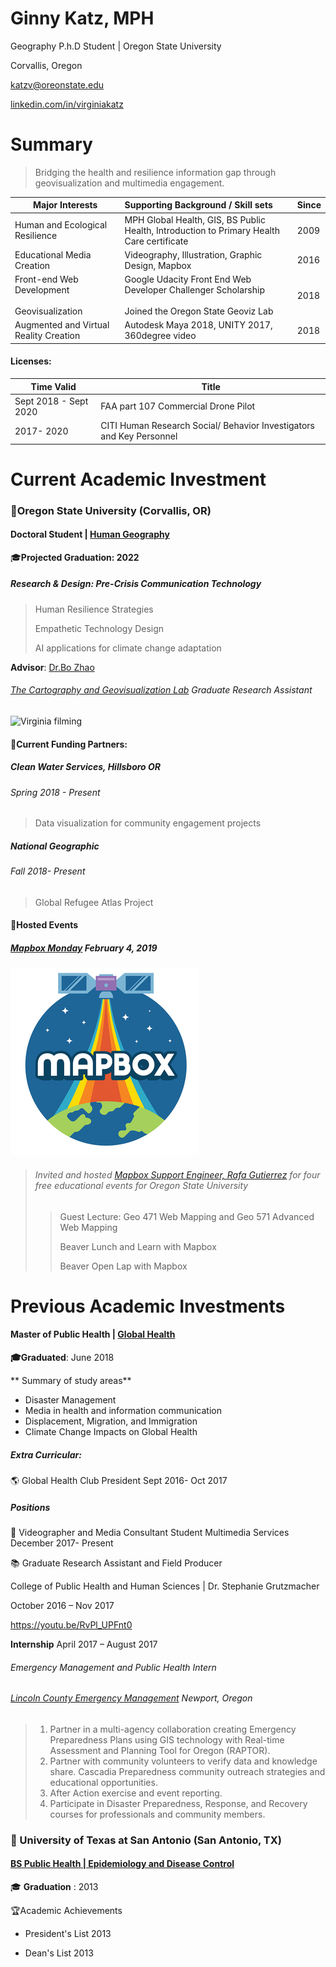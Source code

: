 # Ginny Katz, MPH
Geography P.h.D Student | Oregon State University 

Corvallis, Oregon

katzv@oreonstate.edu

[linkedin.com/in/virginiakatz](https://www.linkedin.com/in/virginiakatz) 

# Summary

> Bridging the health and resilience information gap through geovisualization and  multimedia engagement.



| Major Interests                                       | Supporting Background / Skill sets                           | Since |
| ----------------------------------------------------- | :----------------------------------------------------------- | ----- |
| Human and Ecological Resilience                       | MPH Global Health, GIS, BS Public Health, Introduction to Primary Health Care certificate | 2009  |
| Educational Media Creation                            | Videography, Illustration, Graphic Design, Mapbox            | 2016  |
| Front-end Web Development<br /><br />Geovisualization | Google Udacity Front End Web Developer Challenger Scholarship<br /><br />Joined the Oregon State Geoviz Lab | 2018  |
| Augmented and Virtual Reality Creation                | Autodesk Maya 2018, UNITY 2017, 360degree video              | 2018  |

#### Licenses: 

| Time Valid            | Title                                                        |
| --------------------- | ------------------------------------------------------------ |
| Sept 2018 - Sept 2020 | FAA part 107 Commercial Drone Pilot                          |
| 2017- 2020            | CITI Human Research Social/ Behavior Investigators and Key Personnel |



# Current Academic Investment

### 🏫Oregon State University (Corvallis, OR)

#### Doctoral Student | [Human Geography](http://ceoas.oregonstate.edu/academics/geography/)

🎓**Projected Graduation: 2022**

##### Research & Design: Pre-Crisis Communication Technology 

> Human Resilience Strategies
>
>  Empathetic Technology Design
>
> AI applications for climate change adaptation

**Advisor**: [Dr.Bo Zhao](http://ceoas.oregonstate.edu/profile/zhao/)

######  [The Cartography and Geovisualization Lab](https://geoviz.ceoas.oregonstate.edu/) Graduate Research Assistant

![Virginia filming ](img/bo_cam.jpg)

#### 🤝Current Funding Partners: 

#####  Clean Water Services, Hillsboro OR 

###### Spring 2018 - Present

> Data visualization for community engagement projects

##### National Geographic 

###### Fall 2018- Present

> Global Refugee Atlas Project



#### 🎉Hosted Events

##### [Mapbox Monday](https://www.instagram.com/p/BtPWpKEg1w1/) February 4, 2019 

![](img\mapbox-graphic.png)

> ###### Invited and hosted [Mapbox Support Engineer,  Rafa Gutierrez](https://www.mapbox.com/about/team/rafa-gutierrez/) for four free educational events for Oregon State University
>
> > Guest Lecture: Geo 471 Web Mapping and Geo 571 Advanced Web Mapping 
> >
> > Beaver Lunch and Learn with Mapbox
> >
> > Beaver Open Lap with Mapbox



# Previous Academic Investments



#### **Master of Public Health | [Global Health](https://health.oregonstate.edu/gh/mph)**

**🎓Graduated**: June 2018

** Summary of study areas**

- Disaster Management 
- Media in health and information communication
- Displacement, Migration, and Immigration 
- Climate Change Impacts on Global Health

##### **Extra Curricular:** 

🌎 Global Health Club President 
Sept 2016- Oct 2017

##### **Positions** 

🎥 Videographer and Media Consultant
Student Multimedia Services 
December 2017- Present

📚 Graduate Research Assistant and Field Producer 


College of Public Health and Human Sciences | Dr. Stephanie Grutzmacher


October 2016 – Nov 2017 

https://youtu.be/RvPl_UPFnt0





**Internship** April 2017 – August 2017

###### Emergency Management and Public Health Intern

###### [Lincoln County Emergency Management](http://www.co.lincoln.or.us/emergencymanagement)  Newport, Oregon

> 1) Partner in a multi-agency collaboration creating Emergency Preparedness Plans using GIS technology with Real-time Assessment and Planning Tool for Oregon (RAPTOR). 
> 2) Partner with community volunteers to verify data and knowledge share. 
> Cascadia Preparedness community outreach strategies and educational opportunities. 
> 3) After Action exercise and event reporting.
> 4) Participate in Disaster Preparedness, Response, and Recovery courses for professionals and community members.  

### 🏫 University of Texas at San Antonio (San Antonio, TX)

#### [BS Public Health | Epidemiology and Disease Control](http://catalog.utsa.edu/undergraduate/liberalfinearts/sociology/#publichealth_edc_conc)

🎓 **Graduation** : 2013

🏆Academic Achievements

- President's List 2013

- Dean's List 2013



